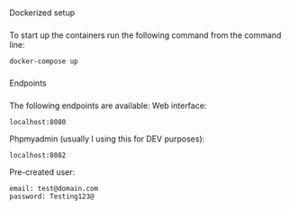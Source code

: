###
Dockerized setup
###

To start up the containers run the following command from the command line:
```
docker-compose up
```

###
Endpoints
###
The following endpoints are available:
Web interface:
```
localhost:8080
```

Phpmyadmin (usually I using this for DEV purposes):
```
localhost:8082
```

Pre-created user:
```
email: test@domain.com
password: Testing123@
```



